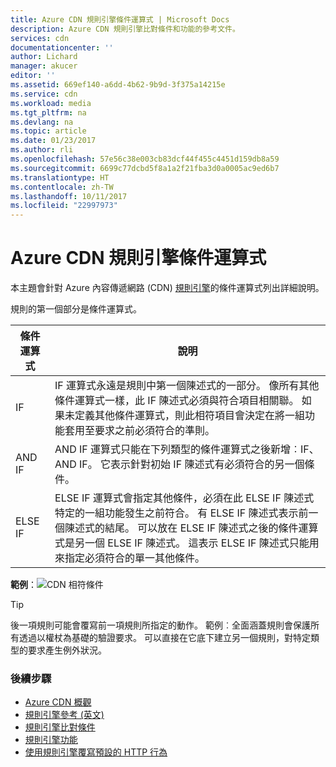 ```yaml
---
title: Azure CDN 規則引擎條件運算式 | Microsoft Docs
description: Azure CDN 規則引擎比對條件和功能的參考文件。
services: cdn
documentationcenter: ''
author: Lichard
manager: akucer
editor: ''
ms.assetid: 669ef140-a6dd-4b62-9b9d-3f375a14215e
ms.service: cdn
ms.workload: media
ms.tgt_pltfrm: na
ms.devlang: na
ms.topic: article
ms.date: 01/23/2017
ms.author: rli
ms.openlocfilehash: 57e56c38e003cb83dcf44f455c4451d159db8a59
ms.sourcegitcommit: 6699c77dcbd5f8a1a2f21fba3d0a0005ac9ed6b7
ms.translationtype: HT
ms.contentlocale: zh-TW
ms.lasthandoff: 10/11/2017
ms.locfileid: "22997973"
---
```

# <a name="azure-cdn-rules-engine-conditional-expressions"></a>Azure CDN 規則引擎條件運算式
本主題會針對 Azure 內容傳遞網路 (CDN) [規則引擎](cdn-rules-engine.md)的條件運算式列出詳細說明。

規則的第一個部分是條件運算式。

條件運算式 | 說明
-----------------------|-------------
IF | IF 運算式永遠是規則中第一個陳述式的一部分。 像所有其他條件運算式一樣，此 IF 陳述式必須與符合項目相關聯。 如果未定義其他條件運算式，則此相符項目會決定在將一組功能套用至要求之前必須符合的準則。
AND IF | AND IF 運算式只能在下列類型的條件運算式之後新增︰IF、AND IF。 它表示針對初始 IF 陳述式有必須符合的另一個條件。
ELSE IF| ELSE IF 運算式會指定其他條件，必須在此 ELSE IF 陳述式特定的一組功能發生之前符合。 有 ELSE IF 陳述式表示前一個陳述式的結尾。 可以放在 ELSE IF 陳述式之後的條件運算式是另一個 ELSE IF 陳述式。 這表示 ELSE IF 陳述式只能用來指定必須符合的單一其他條件。

**範例**：![CDN 相符條件](./media/cdn-rules-engine-reference/cdn-rules-engine-conditional-expression.png)

 > [!TIP]
   > 後一項規則可能會覆寫前一項規則所指定的動作。 範例︰全面涵蓋規則會保護所有透過以權杖為基礎的驗證要求。 可以直接在它底下建立另一個規則，對特定類型的要求產生例外狀況。

### <a name="next-steps"></a>後續步驟
* [Azure CDN 概觀](cdn-overview.md)
* [規則引擎參考 (英文)](cdn-rules-engine-reference.md)
* [規則引擎比對條件](cdn-rules-engine-reference-match-conditions.md)
* [規則引擎功能](cdn-rules-engine-reference-features.md)
* [使用規則引擎覆寫預設的 HTTP 行為](cdn-rules-engine.md)
